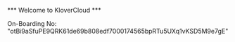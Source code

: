 *** Welcome to KloverCloud ***

On-Boarding No: &#34;otBi9aSfuPE9QRK61de69b808edf7000174565bpRTu5UXq1vKSD5M9e7gE&#34;
